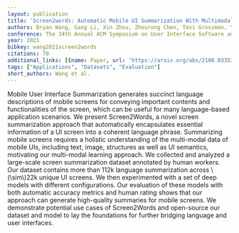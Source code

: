 ```yaml
---
layout: publication
title: 'Screen2words: Automatic Mobile UI Summarization With Multimodal Learning'
authors: Bryan Wang, Gang Li, Xin Zhou, Zhourong Chen, Tovi Grossman, Yang Li
conference: The 34th Annual ACM Symposium on User Interface Software and Technology
year: 2021
bibkey: wang2021screen2words
citations: 70
additional_links: [{name: Paper, url: 'https://arxiv.org/abs/2108.03353'}]
tags: ["Applications", "Datasets", "Evaluation"]
short_authors: Wang et al.
---
```

Mobile User Interface Summarization generates succinct language descriptions
of mobile screens for conveying important contents and functionalities of the
screen, which can be useful for many language-based application scenarios. We
present Screen2Words, a novel screen summarization approach that automatically
encapsulates essential information of a UI screen into a coherent language
phrase. Summarizing mobile screens requires a holistic understanding of the
multi-modal data of mobile UIs, including text, image, structures as well as UI
semantics, motivating our multi-modal learning approach. We collected and
analyzed a large-scale screen summarization dataset annotated by human workers.
Our dataset contains more than 112k language summarization across \\(\sim\\)22k
unique UI screens. We then experimented with a set of deep models with
different configurations. Our evaluation of these models with both automatic
accuracy metrics and human rating shows that our approach can generate
high-quality summaries for mobile screens. We demonstrate potential use cases
of Screen2Words and open-source our dataset and model to lay the foundations
for further bridging language and user interfaces.